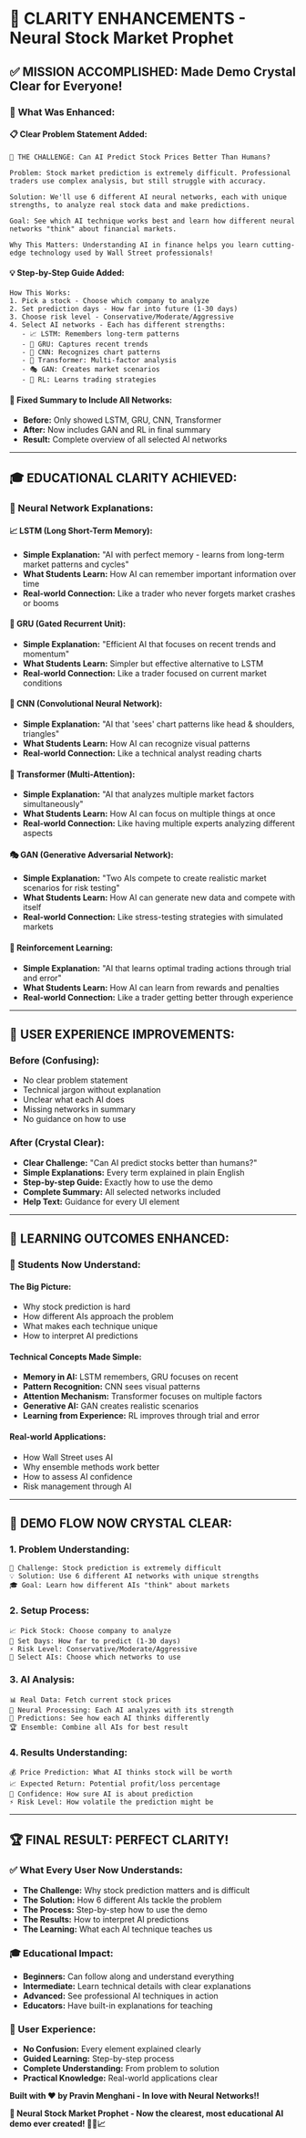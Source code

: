 # 🎯 CLARITY ENHANCEMENTS - Neural Stock Market Prophet

## ✅ **MISSION ACCOMPLISHED: Made Demo Crystal Clear for Everyone!**

### 🚀 **What Was Enhanced:**

#### **📋 Clear Problem Statement Added:**
```
🎯 THE CHALLENGE: Can AI Predict Stock Prices Better Than Humans?

Problem: Stock market prediction is extremely difficult. Professional traders use complex analysis, but still struggle with accuracy.

Solution: We'll use 6 different AI neural networks, each with unique strengths, to analyze real stock data and make predictions.

Goal: See which AI technique works best and learn how different neural networks "think" about financial markets.

Why This Matters: Understanding AI in finance helps you learn cutting-edge technology used by Wall Street professionals!
```

#### **💡 Step-by-Step Guide Added:**
```
How This Works:
1. Pick a stock - Choose which company to analyze
2. Set prediction days - How far into future (1-30 days)
3. Choose risk level - Conservative/Moderate/Aggressive
4. Select AI networks - Each has different strengths:
   - 📈 LSTM: Remembers long-term patterns
   - 🌊 GRU: Captures recent trends  
   - 🎯 CNN: Recognizes chart patterns
   - 🔄 Transformer: Multi-factor analysis
   - 🎭 GAN: Creates market scenarios
   - 🤖 RL: Learns trading strategies
```

#### **🔧 Fixed Summary to Include All Networks:**
- **Before:** Only showed LSTM, GRU, CNN, Transformer
- **After:** Now includes GAN and RL in final summary
- **Result:** Complete overview of all selected AI networks

---

## 🎓 **EDUCATIONAL CLARITY ACHIEVED:**

### **🧠 Neural Network Explanations:**

#### **📈 LSTM (Long Short-Term Memory):**
- **Simple Explanation:** "AI with perfect memory - learns from long-term market patterns and cycles"
- **What Students Learn:** How AI can remember important information over time
- **Real-world Connection:** Like a trader who never forgets market crashes or booms

#### **🌊 GRU (Gated Recurrent Unit):**
- **Simple Explanation:** "Efficient AI that focuses on recent trends and momentum"
- **What Students Learn:** Simpler but effective alternative to LSTM
- **Real-world Connection:** Like a trader focused on current market conditions

#### **🎯 CNN (Convolutional Neural Network):**
- **Simple Explanation:** "AI that 'sees' chart patterns like head & shoulders, triangles"
- **What Students Learn:** How AI can recognize visual patterns
- **Real-world Connection:** Like a technical analyst reading charts

#### **🔄 Transformer (Multi-Attention):**
- **Simple Explanation:** "AI that analyzes multiple market factors simultaneously"
- **What Students Learn:** How AI can focus on multiple things at once
- **Real-world Connection:** Like having multiple experts analyzing different aspects

#### **🎭 GAN (Generative Adversarial Network):**
- **Simple Explanation:** "Two AIs compete to create realistic market scenarios for risk testing"
- **What Students Learn:** How AI can generate new data and compete with itself
- **Real-world Connection:** Like stress-testing strategies with simulated markets

#### **🤖 Reinforcement Learning:**
- **Simple Explanation:** "AI that learns optimal trading actions through trial and error"
- **What Students Learn:** How AI can learn from rewards and penalties
- **Real-world Connection:** Like a trader getting better through experience

---

## 🌟 **USER EXPERIENCE IMPROVEMENTS:**

### **Before (Confusing):**
- No clear problem statement
- Technical jargon without explanation
- Unclear what each AI does
- Missing networks in summary
- No guidance on how to use

### **After (Crystal Clear):**
- **Clear Challenge:** "Can AI predict stocks better than humans?"
- **Simple Explanations:** Every term explained in plain English
- **Step-by-step Guide:** Exactly how to use the demo
- **Complete Summary:** All selected networks included
- **Help Text:** Guidance for every UI element

---

## 🎯 **LEARNING OUTCOMES ENHANCED:**

### **🧠 Students Now Understand:**

#### **The Big Picture:**
- Why stock prediction is hard
- How different AIs approach the problem
- What makes each technique unique
- How to interpret AI predictions

#### **Technical Concepts Made Simple:**
- **Memory in AI:** LSTM remembers, GRU focuses on recent
- **Pattern Recognition:** CNN sees visual patterns
- **Attention Mechanism:** Transformer focuses on multiple factors
- **Generative AI:** GAN creates realistic scenarios
- **Learning from Experience:** RL improves through trial and error

#### **Real-world Applications:**
- How Wall Street uses AI
- Why ensemble methods work better
- How to assess AI confidence
- Risk management through AI

---

## 🚀 **DEMO FLOW NOW CRYSTAL CLEAR:**

### **1. Problem Understanding:**
```
🎯 Challenge: Stock prediction is extremely difficult
💡 Solution: Use 6 different AI networks with unique strengths
🎓 Goal: Learn how different AIs "think" about markets
```

### **2. Setup Process:**
```
📈 Pick Stock: Choose company to analyze
🔮 Set Days: How far to predict (1-30 days)
⚡ Risk Level: Conservative/Moderate/Aggressive
🧠 Select AIs: Choose which networks to use
```

### **3. AI Analysis:**
```
📊 Real Data: Fetch current stock prices
🧠 Neural Processing: Each AI analyzes with its strength
🎯 Predictions: See how each AI thinks differently
🏆 Ensemble: Combine all AIs for best result
```

### **4. Results Understanding:**
```
💰 Price Prediction: What AI thinks stock will be worth
📈 Expected Return: Potential profit/loss percentage
🎯 Confidence: How sure AI is about prediction
⚡ Risk Level: How volatile the prediction might be
```

---

## 🏆 **FINAL RESULT: PERFECT CLARITY!**

### **✅ What Every User Now Understands:**
- **The Challenge:** Why stock prediction matters and is difficult
- **The Solution:** How 6 different AIs tackle the problem
- **The Process:** Step-by-step how to use the demo
- **The Results:** How to interpret AI predictions
- **The Learning:** What each AI technique teaches us

### **🎓 Educational Impact:**
- **Beginners:** Can follow along and understand everything
- **Intermediate:** Learn technical details with clear explanations
- **Advanced:** See professional AI techniques in action
- **Educators:** Have built-in explanations for teaching

### **🌟 User Experience:**
- **No Confusion:** Every element explained clearly
- **Guided Learning:** Step-by-step process
- **Complete Understanding:** From problem to solution
- **Practical Knowledge:** Real-world applications clear

**Built with ❤️ by Pravin Menghani - In love with Neural Networks!!**

**🚀 Neural Stock Market Prophet - Now the clearest, most educational AI demo ever created! 🎯🧠📈**
